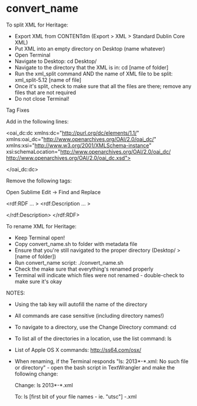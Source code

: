 convert_name
============
To split XML for Heritage:

- Export XML from CONTENTdm (Export > XML > Standard Dublin Core XML)
- Put XML into an empty directory on Desktop (name whatever)
- Open Terminal
- Navigate to Desktop: cd Desktop/
- Navigate to the directory that the XML is in: cd [name of folder]
- Run the xml_split command AND the name of XML file to be split: xml_split-5.12 [name of file]
- Once it's split, check to make sure that all the files are there; remove any files that are not required
- Do not close Terminal!

Tag Fixes

Add in the following lines:

<!DOCTYPE rdf:RDF SYSTEM "http://dublincore.org/documents/2001/04/11/dcmes-xml/dcmes-xml-dtd.dtd">
<oai_dc:dc xmlns:dc="http://purl.org/dc/elements/1.1/" xmlns:oai_dc="http://www.openarchives.org/OAI/2.0/oai_dc/" xmlns:xsi="http://www.w3.org/2001/XMLSchema-instance" xsi:schemaLocation="http://www.openarchives.org/OAI/2.0/oai_dc/ http://www.openarchives.org/OAI/2.0/oai_dc.xsd">

</oai_dc:dc>

Remove the following tags:

Open Sublime
Edit -> Find and Replace

<rdf:RDF … >
<rdf:Description … >

 </rdf:Description>
 </rdf:RDF>

To rename XML for Heritage:

- Keep Terminal open!
- Copy convert_name.sh to folder with metadata file
- Ensure that you're still navigated to the proper directory (Desktop/ > [name of folder])
- Run convert_name script: ./convert_name.sh
- Check the make sure that everything's renamed properly
- Terminal will indicate which files were not renamed - double-check to make sure it's okay


NOTES:

- Using the tab key will autofill the name of the directory
- All commands are case sensitive (including directory names!)
- To navigate to a directory, use the Change Directory command: cd
- To list all of the directories in a location, use the list command: ls
- List of Apple OS X commands: http://ss64.com/osx/

- When renaming, if the Terminal responds "ls: 2013*-*.xml: No such file or directory" - open the bash script in TextWrangler and make the following change:

	Change:
		ls 2013*-*.xml
	
	To:
		ls [first bit of your file names - ie. "utsc"] *-*.xml
